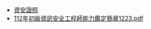 - [資安證照](https://www.ipas.org.tw/ISE/AbilityBriefingList.aspx)
- [112年初級資訊安全工程師能力鑑定簡章1223.pdf](https://github.com/4110E102/20221004/files/10306801/112.1223.pdf)
